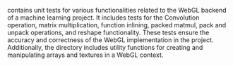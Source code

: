 contains unit tests for various functionalities related to the WebGL backend of a machine learning project. It includes tests for the Convolution operation, matrix multiplication, function inlining, packed matmul, pack and unpack operations, and reshape functionality. These tests ensure the accuracy and correctness of the WebGL implementation in the project. Additionally, the directory includes utility functions for creating and manipulating arrays and textures in a WebGL context.